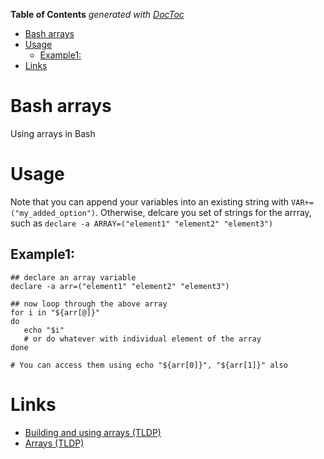 <!-- START doctoc generated TOC please keep comment here to allow auto update -->
<!-- DON'T EDIT THIS SECTION, INSTEAD RE-RUN doctoc TO UPDATE -->
**Table of Contents**  *generated with [DocToc](https://github.com/thlorenz/doctoc)*

- [Bash arrays](#bash-arrays)
- [Usage](#usage)
  - [Example1:](#example1)
- [Links](#links)

<!-- END doctoc generated TOC please keep comment here to allow auto update -->

# Bash arrays

Using arrays in Bash

# Usage

Note that you can append your variables into an existing string with `VAR+=("my_added_option")`. Otherwise, delcare you set of strings for the arrray, such as `declare -a ARRAY=("element1" "element2" "element3")`

## Example1:

```
## declare an array variable
declare -a arr=("element1" "element2" "element3")

## now loop through the above array
for i in "${arr[@]}"
do
   echo "$i"
   # or do whatever with individual element of the array
done

# You can access them using echo "${arr[0]}", "${arr[1]}" also
```

# Links

* [Building and using arrays (TLDP)](http://tldp.org/LDP/Bash-Beginners-Guide/html/sect_10_02.html)
* [Arrays (TLDP)](http://tldp.org/LDP/abs/html/arrays.html)
